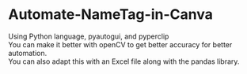 # Automate-NameTag-in-Canva
Using Python language, pyautogui, and pyperclip <br />
You can make it better with openCV to get better accuracy for better automation. <br />
You can also adapt this with an Excel file along with the pandas library.
